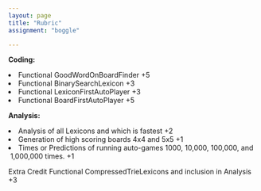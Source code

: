 ```yaml
---
layout: page
title: "Rubric"
assignment: "boggle"

---
```


**Coding:**
<li>Functional GoodWordOnBoardFinder +5 </li>
<li>Functional BinarySearchLexicon +3</li>
<li>Functional LexiconFirstAutoPlayer +3</li>
<li>Functional BoardFirstAutoPlayer +5</li>

**Analysis:**
<li>Analysis of all Lexicons and which is fastest +2</li>
<li>Generation of high scoring boards 4x4 and 5x5 +1</li>
<li>Times or Predictions of running auto-games 1000, 10,000, 100,000, and
	&nbsp;1,000,000 times. +1</li>


Extra Credit Functional CompressedTrieLexicons and inclusion in Analysis +3